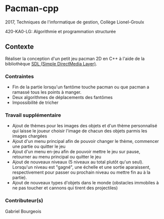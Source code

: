 # Pacman-cpp
2017, Techniques de l'informatique de gestion, Collège Lionel-Groulx

420-KA0-LG: Algorithmie et programmation structurée

## Contexte
Réaliser la conception d'un petit jeu pacman 2D en C++ à l'aide de la bibliothèque [SDL (Simple DirectMedia Layer)](https://www.libsdl.org/).

### Contraintes
- Fin de la partie lorsqu'un fantôme touche pacman ou que pacman a ramassé tous les points à manger.
- Deux algorithmes de déplacements des fantômes
- Impossibilité de tricher

### Travail supplémentaire
- Ajout de thèmes pour les images des objets et d'un thème personnalisé qui laisse le joueur choisir l'image de chacun des objets parmis les images chargées
- Ajout d'un menu principal afin de pouvoir changer le thème, commencer une partie ou quitter le jeu
- Ajout d'un menu en-jeu afin de pouvoir mettre le jeu sur pause, retourner au menu principal ou quitter le jeu
- Ajout de nouveaux niveaux (5 niveaux au total plutôt qu'un seul). Lorsqu'un niveau est "gagné", une échelle et une sortie aparaissent, respectivement pour passer ou prochain niveau ou mettre fin au à la partie).
- Ajout de nouveaux types d'objets dans le monde (obstacles immobiles à ne pas toucher et cannons qui tirent des projectiles)

### Contributeur(s)
Gabriel Bourgeois

